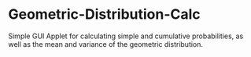 # Geometric-Distribution-Calc
Simple GUI Applet for calculating simple and cumulative probabilities, as well as the mean and variance of the geometric distribution.
